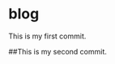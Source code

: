 # blog                                                         


This is my first commit.

##This is my second commit.